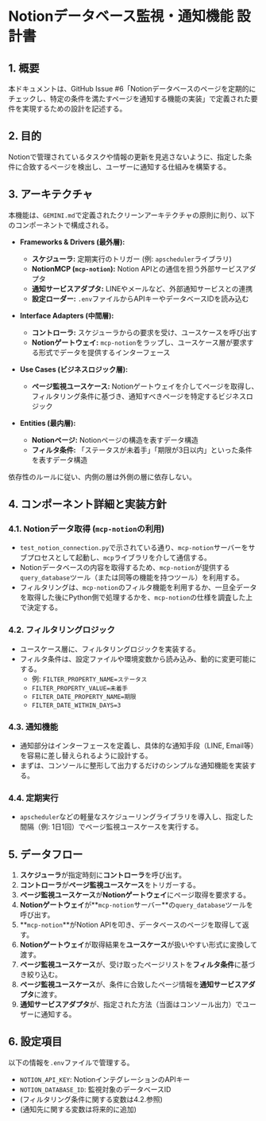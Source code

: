 
# Notionデータベース監視・通知機能 設計書

## 1. 概要

本ドキュメントは、GitHub Issue #6「Notionデータベースのページを定期的にチェックし、特定の条件を満たすページを通知する機能の実装」で定義された要件を実現するための設計を記述する。

## 2. 目的

Notionで管理されているタスクや情報の更新を見逃さないように、指定した条件に合致するページを検出し、ユーザーに通知する仕組みを構築する。

## 3. アーキテクチャ

本機能は、`GEMINI.md`で定義されたクリーンアーキテクチャの原則に則り、以下のコンポーネントで構成される。

- **Frameworks & Drivers (最外層):**
    - **スケジューラ:** 定期実行のトリガー (例: `apscheduler`ライブラリ)
    - **NotionMCP (`mcp-notion`):** Notion APIとの通信を担う外部サービスアダプタ
    - **通知サービスアダプタ:** LINEやメールなど、外部通知サービスとの連携
    - **設定ローダー:** `.env`ファイルからAPIキーやデータベースIDを読み込む

- **Interface Adapters (中間層):**
    - **コントローラ:** スケジューラからの要求を受け、ユースケースを呼び出す
    - **Notionゲートウェイ:** `mcp-notion`をラップし、ユースケース層が要求する形式でデータを提供するインターフェース

- **Use Cases (ビジネスロジック層):**
    - **ページ監視ユースケース:** Notionゲートウェイを介してページを取得し、フィルタリング条件に基づき、通知すべきページを特定するビジネスロジック

- **Entities (最内層):**
    - **Notionページ:** Notionページの構造を表すデータ構造
    - **フィルタ条件:** 「ステータスが未着手」「期限が3日以内」といった条件を表すデータ構造

依存性のルールに従い、内側の層は外側の層に依存しない。

## 4. コンポーネント詳細と実装方針

### 4.1. Notionデータ取得 (`mcp-notion`の利用)

- `test_notion_connection.py`で示されている通り、`mcp-notion`サーバーをサブプロセスとして起動し、`mcp`ライブラリを介して通信する。
- Notionデータベースの内容を取得するため、`mcp-notion`が提供する`query_database`ツール（または同等の機能を持つツール）を利用する。
- フィルタリングは、`mcp-notion`のフィルタ機能を利用するか、一旦全データを取得した後にPython側で処理するかを、`mcp-notion`の仕様を調査した上で決定する。

### 4.2. フィルタリングロジック

- ユースケース層に、フィルタリングロジックを実装する。
- フィルタ条件は、設定ファイルや環境変数から読み込み、動的に変更可能にする。
    - 例: `FILTER_PROPERTY_NAME=ステータス`
    - `FILTER_PROPERTY_VALUE=未着手`
    - `FILTER_DATE_PROPERTY_NAME=期限`
    - `FILTER_DATE_WITHIN_DAYS=3`

### 4.3. 通知機能

- 通知部分はインターフェースを定義し、具体的な通知手段（LINE, Email等）を容易に差し替えられるように設計する。
- まずは、コンソールに整形して出力するだけのシンプルな通知機能を実装する。

### 4.4. 定期実行

- `apscheduler`などの軽量なスケジューリングライブラリを導入し、指定した間隔（例: 1日1回）でページ監視ユースケースを実行する。

## 5. データフロー

1. **スケジューラ**が指定時刻に**コントローラ**を呼び出す。
2. **コントローラ**が**ページ監視ユースケース**をトリガーする。
3. **ページ監視ユースケース**が**Notionゲートウェイ**にページ取得を要求する。
4. **Notionゲートウェイ**が**`mcp-notion`サーバー**の`query_database`ツールを呼び出す。
5. **`mcp-notion`**がNotion APIを叩き、データベースのページを取得して返す。
6. **Notionゲートウェイ**が取得結果を**ユースケース**が扱いやすい形式に変換して渡す。
7. **ページ監視ユースケース**が、受け取ったページリストを**フィルタ条件**に基づき絞り込む。
8. **ページ監視ユースケース**が、条件に合致したページ情報を**通知サービスアダプタ**に渡す。
9. **通知サービスアダプタ**が、指定された方法（当面はコンソール出力）でユーザーに通知する。

## 6. 設定項目

以下の情報を`.env`ファイルで管理する。

- `NOTION_API_KEY`: NotionインテグレーションのAPIキー
- `NOTION_DATABASE_ID`: 監視対象のデータベースID
- (フィルタリング条件に関する変数は4.2.参照)
- (通知先に関する変数は将来的に追加)

